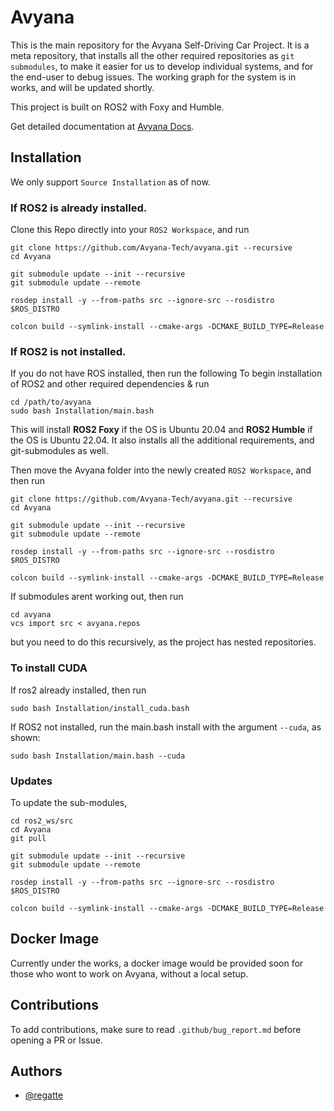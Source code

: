 # Avyana

This is the main repository for the Avyana Self-Driving Car Project. It is a meta repository, that installs all the other required repositories as `git submodules`, to make it easier for us to develop individual systems, and for the end-user to debug issues. The working graph for the system is in works, and will be updated shortly. 

This project is built on ROS2 with Foxy and Humble.

Get detailed documentation at [Avyana Docs](https://docs.avyana.tech/).

## Installation

We only support `Source Installation` as of now. 

### If ROS2 is already installed.

Clone this Repo directly into your `ROS2 Workspace`, and run

```
git clone https://github.com/Avyana-Tech/avyana.git --recursive
cd Avyana 

git submodule update --init --recursive
git submodule update --remote

rosdep install -y --from-paths src --ignore-src --rosdistro $ROS_DISTRO

colcon build --symlink-install --cmake-args -DCMAKE_BUILD_TYPE=Release
```

### If ROS2 is not installed.

If you do not have ROS installed, then run the following
To begin installation of ROS2 and other required dependencies & run

``` 
cd /path/to/avyana
sudo bash Installation/main.bash
```

This will install **ROS2 Foxy** if the OS is Ubuntu 20.04 and **ROS2 Humble** if the OS is Ubuntu 22.04. It also installs all the additional requirements, and git-submodules as well. 

Then move the Avyana folder into the newly created `ROS2 Workspace`, and then run 

```
git clone https://github.com/Avyana-Tech/avyana.git --recursive
cd Avyana 

git submodule update --init --recursive
git submodule update --remote

rosdep install -y --from-paths src --ignore-src --rosdistro $ROS_DISTRO

colcon build --symlink-install --cmake-args -DCMAKE_BUILD_TYPE=Release
```

If submodules arent working out, then run 
```
cd avyana
vcs import src < avyana.repos
```
but you need to do this recursively, as the project has nested repositories.

### To install CUDA 

If ros2 already installed, then run
```
sudo bash Installation/install_cuda.bash
```

If ROS2 not installed, run the main.bash install with the argument `--cuda`, as shown:

```
sudo bash Installation/main.bash --cuda
```



### Updates

To update the sub-modules,

```
cd ros2_ws/src
cd Avyana
git pull

git submodule update --init --recursive
git submodule update --remote

rosdep install -y --from-paths src --ignore-src --rosdistro $ROS_DISTRO

colcon build --symlink-install --cmake-args -DCMAKE_BUILD_TYPE=Release
```

## Docker Image

Currently under the works, a docker image would be provided soon for those who wont to work on Avyana, without a local setup.

## Contributions

To add contributions, make sure to read `.github/bug_report.md` before opening a PR or Issue.

## Authors

- [@regatte](https://github.com/regatte)
